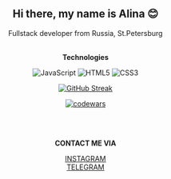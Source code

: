 <h2 align = 'center'> Hi there, my name is Alina 😊 </h2> 

<p align = 'center'> Fullstack developer from Russia, St.Petersburg </p>

<div align='center'> <br> <b> Technologies </b> 
  <br>
  
![JavaScript](https://img.shields.io/badge/javascript-%23323330.svg?style=for-the-badge&logo=javascript&logoColor=%23F7DF1E)
![HTML5](https://img.shields.io/badge/html5-%23E34F26.svg?style=for-the-badge&logo=html5&logoColor=white)
![CSS3](https://img.shields.io/badge/css3-%231572B6.svg?style=for-the-badge&logo=css3&logoColor=white)

[![GitHub Streak](https://github-readme-streak-stats.herokuapp.com/?user=AlinaMeishele)](https://git.io/streak-stats)
  
[![codewars](https://www.codewars.com/users/AlinaMeishele/badges/small)](https://www.codewars.com/users/AlinaMeishele) 


</div>
<div>  <br> <br> </div>
<p align='center'> <b> CONTACT ME VIA </b> </p>
 <div align="center">
   <a href="https://www.instagram.com/alina_meishele/" table="_blank"> INSTAGRAM </a> <br>
   <a href="https://t.me/AlinaMeis" table="_blank"> TELEGRAM</a> </div>
